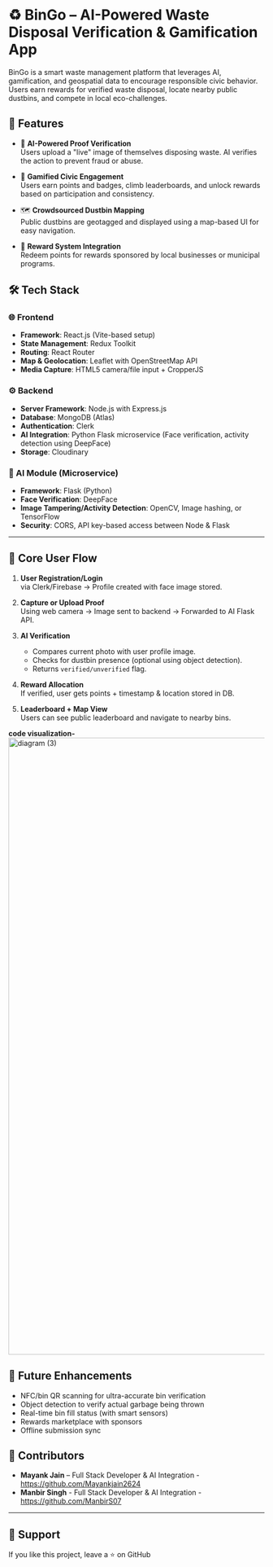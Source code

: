 
# ♻️ BinGo – AI-Powered Waste Disposal Verification & Gamification App

BinGo is a smart waste management platform that leverages AI, gamification, and geospatial data to encourage responsible civic behavior. Users earn rewards for verified waste disposal, locate nearby public dustbins, and compete in local eco-challenges.

## 🚀 Features

- 📸 **AI-Powered Proof Verification**  
  Users upload a "live" image of themselves disposing waste. AI verifies the action to prevent fraud or abuse.

- 🧩 **Gamified Civic Engagement**  
  Users earn points and badges, climb leaderboards, and unlock rewards based on participation and consistency.

- 🗺️ **Crowdsourced Dustbin Mapping**  
  Public dustbins are geotagged and displayed using a map-based UI for easy navigation.

- 🎁 **Reward System Integration**  
  Redeem points for rewards sponsored by local businesses or municipal programs.
## 🛠️ Tech Stack

### 🌐 Frontend
- **Framework**: React.js (Vite-based setup)
- **State Management**: Redux Toolkit
- **Routing**: React Router
- **Map & Geolocation**:  Leaflet with OpenStreetMap API
- **Media Capture**: HTML5 camera/file input + CropperJS

### ⚙️ Backend
- **Server Framework**: Node.js with Express.js
- **Database**: MongoDB (Atlas)
- **Authentication**: Clerk 
- **AI Integration**: Python Flask microservice (Face verification, activity detection using DeepFace)
- **Storage**: Cloudinary

### 🤖 AI Module (Microservice)
- **Framework**: Flask (Python)
- **Face Verification**: DeepFace 
- **Image Tampering/Activity Detection**: OpenCV, Image hashing, or TensorFlow
- **Security**: CORS, API key-based access between Node & Flask

---

## 📱 Core User Flow

1. **User Registration/Login**  
   via Clerk/Firebase → Profile created with face image stored.

2. **Capture or Upload Proof**  
   Using web camera → Image sent to backend → Forwarded to AI Flask API.

3. **AI Verification**  
   - Compares current photo with user profile image.
   - Checks for dustbin presence (optional using object detection).
   - Returns `verified/unverified` flag.

4. **Reward Allocation**  
   If verified, user gets points + timestamp & location stored in DB.

5. **Leaderboard + Map View**  
   Users can see public leaderboard and navigate to nearby bins.

**code visualization-**
<img width="5664" height="1212" alt="diagram (3)" src="https://github.com/user-attachments/assets/748eaa75-f410-4aee-8e92-d252bf3f2167" />

## 🧪 Future Enhancements

- NFC/bin QR scanning for ultra-accurate bin verification
- Object detection to verify actual garbage being thrown
- Real-time bin fill status (with smart sensors)
- Rewards marketplace with sponsors
- Offline submission sync

## 👥 Contributors

- **Mayank Jain** – Full Stack Developer & AI Integration -  https://github.com/Mayankjain2624
- **Manbir Singh** - Full Stack Developer & AI Integration - https://github.com/ManbirS07

---
## 🙌 Support

If you like this project, leave a ⭐ on GitHub
